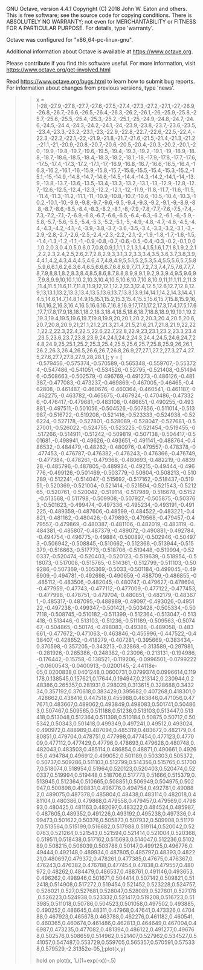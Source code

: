 GNU Octave, version 4.4.1
Copyright (C) 2018 John W. Eaton and others.
This is free software; see the source code for copying conditions.
There is ABSOLUTELY NO WARRANTY; not even for MERCHANTABILITY or
FITNESS FOR A PARTICULAR PURPOSE.  For details, type 'warranty'.

Octave was configured for "x86_64-pc-linux-gnu".

Additional information about Octave is available at https://www.octave.org.

Please contribute if you find this software useful.
For more information, visit https://www.octave.org/get-involved.html

Read https://www.octave.org/bugs.html to learn how to submit bug reports.
For information about changes from previous versions, type 'news'.

>> x = [-28,-27.9,-27.8,-27.7,-27.6,-27.5,-27.4,-27.3,-27.2,-27.1,-27,-26.9,-26.8,-26.7,-26.6,-26.5,-26.4,-26.3,-26.2,-26.1,-26,-25.9,-25.8,-25.7,-25.6,-25.5,-25.4,-25.3,-25.2,-25.1,-25,-24.9,-24.8,-24.7,-24.6,-24.5,-24.4,-24.3,-24.2,-24.1,-24,-23.9,-23.8,-23.7,-23.6,-23.5,-23.4,-23.3,-23.2,-23.1,-23,-22.9,-22.8,-22.7,-22.6,-22.5,-22.4,-22.3,-22.2,-22.1,-22,-21.9,-21.8,-21.7,-21.6,-21.5,-21.4,-21.3,-21.2,-21.1,-21,-20.9,-20.8,-20.7,-20.6,-20.5,-20.4,-20.3,-20.2,-20.1,-20,-19.9,-19.8,-19.7,-19.6,-19.5,-19.4,-19.3,-19.2,-19.1,-19,-18.9,-18.8,-18.7,-18.6,-18.5,-18.4,-18.3,-18.2,-18.1,-18,-17.9,-17.8,-17.7,-17.6,-17.5,-17.4,-17.3,-17.2,-17.1,-17,-16.9,-16.8,-16.7,-16.6,-16.5,-16.4,-16.3,-16.2,-16.1,-16,-15.9,-15.8,-15.7,-15.6,-15.5,-15.4,-15.3,-15.2,-15.1,-15,-14.9,-14.8,-14.7,-14.6,-14.5,-14.4,-14.3,-14.2,-14.1,-14,-13.9,-13.8,-13.7,-13.6,-13.5,-13.4,-13.3,-13.2,-13.1,-13,-12.9,-12.8,-12.7,-12.6,-12.5,-12.4,-12.3,-12.2,-12.1,-12,-11.9,-11.8,-11.7,-11.6,-11.5,-11.4,-11.3,-11.2,-11.1,-11,-10.9,-10.8,-10.7,-10.6,-10.5,-10.4,-10.3,-10.2,-10.1,-10,-9.9,-9.8,-9.7,-9.6,-9.5,-9.4,-9.3,-9.2,-9.1,-9,-8.9,-8.8,-8.7,-8.6,-8.5,-8.4,-8.3,-8.2,-8.1,-8,-7.9,-7.8,-7.7,-7.6,-7.5,-7.4,-7.3,-7.2,-7.1,-7,-6.9,-6.8,-6.7,-6.6,-6.5,-6.4,-6.3,-6.2,-6.1,-6,-5.9,-5.8,-5.7,-5.6,-5.5,-5.4,-5.3,-5.2,-5.1,-5,-4.9,-4.8,-4.7,-4.6,-4.5,-4.4,-4.3,-4.2,-4.1,-4,-3.9,-3.8,-3.7,-3.6,-3.5,-3.4,-3.3,-3.2,-3.1,-3,-2.9,-2.8,-2.7,-2.6,-2.5,-2.4,-2.3,-2.2,-2.1,-2,-1.9,-1.8,-1.7,-1.6,-1.5,-1.4,-1.3,-1.2,-1.1,-1,-0.9,-0.8,-0.7,-0.6,-0.5,-0.4,-0.3,-0.2,-0.1,0,0.1,0.2,0.3,0.4,0.5,0.6,0.7,0.8,0.9,1,1.1,1.2,1.3,1.4,1.5,1.6,1.7,1.8,1.9,2,2.1,2.2,2.3,2.4,2.5,2.6,2.7,2.8,2.9,3,3.1,3.2,3.3,3.4,3.5,3.6,3.7,3.8,3.9,4,4.1,4.2,4.3,4.4,4.5,4.6,4.7,4.8,4.9,5,5.1,5.2,5.3,5.4,5.5,5.6,5.7,5.8,5.9,6,6.1,6.2,6.3,6.4,6.5,6.6,6.7,6.8,6.9,7,7.1,7.2,7.3,7.4,7.5,7.6,7.7,7.8,7.9,8,8.1,8.2,8.3,8.4,8.5,8.6,8.7,8.8,8.9,9,9.1,9.2,9.3,9.4,9.5,9.6,9.7,9.8,9.9,10,10.1,10.2,10.3,10.4,10.5,10.6,10.7,10.8,10.9,11,11.1,11.2,11.3,11.4,11.5,11.6,11.7,11.8,11.9,12,12.1,12.2,12.3,12.4,12.5,12.6,12.7,12.8,12.9,13,13.1,13.2,13.3,13.4,13.5,13.6,13.7,13.8,13.9,14,14.1,14.2,14.3,14.4,14.5,14.6,14.7,14.8,14.9,15,15.1,15.2,15.3,15.4,15.5,15.6,15.7,15.8,15.9,16,16.1,16.2,16.3,16.4,16.5,16.6,16.7,16.8,16.9,17,17.1,17.2,17.3,17.4,17.5,17.6,17.7,17.8,17.9,18,18.1,18.2,18.3,18.4,18.5,18.6,18.7,18.8,18.9,19,19.1,19.2,19.3,19.4,19.5,19.6,19.7,19.8,19.9,20,20.1,20.2,20.3,20.4,20.5,20.6,20.7,20.8,20.9,21,21.1,21.2,21.3,21.4,21.5,21.6,21.7,21.8,21.9,22,22.1,22.2,22.3,22.4,22.5,22.6,22.7,22.8,22.9,23,23.1,23.2,23.3,23.4,23.5,23.6,23.7,23.8,23.9,24,24.1,24.2,24.3,24.4,24.5,24.6,24.7,24.8,24.9,25,25.1,25.2,25.3,25.4,25.5,25.6,25.7,25.8,25.9,26,26.1,26.2,26.3,26.4,26.5,26.6,26.7,26.8,26.9,27,27.1,27.2,27.3,27.4,27.5,27.6,27.7,27.8,27.9,28,28.1,];  y = [
-0.579456,-0.575374,-0.570589,-0.565348,-0.559707,-0.553724,-0.547486,-0.541051,-0.534526,-0.52795,-0.521408,-0.514946,-0.508663,-0.502579,-0.496769,-0.491273,-0.486126,-0.481387,-0.477083,-0.473237,-0.469869,-0.467005,-0.46465,-0.462808,-0.461487,-0.460676,-0.460364,-0.460541,-0.461187,-0.462275,-0.463782,-0.465675,-0.467924,-0.470486,-0.473326,-0.476417,-0.479681,-0.483108,-0.486651,-0.490255,-0.493881,-0.497511,-0.501056,-0.504526,-0.507856,-0.511014,-0.513987,-0.516722,-0.519208,-0.521416,-0.523333,-0.524938,-0.526224,-0.527178,-0.527801,-0.528089,-0.528047,-0.527681,-0.527001,-0.526022,-0.524755,-0.523225,-0.521454,-0.519455,-0.517266,-0.514911,-0.51242,-0.509819,-0.507138,-0.504417,-0.501681,-0.498941,-0.49626,-0.493651,-0.491141,-0.488764,-0.486532,-0.484479,-0.48262,-0.480976,-0.479557,-0.478378,-0.477453,-0.476787,-0.476382,-0.476243,-0.476366,-0.476749,-0.477384,-0.478261,-0.479368,-0.480693,-0.482219,-0.483928,-0.485796,-0.487805,-0.489934,-0.49215,-0.49444,-0.496776,-0.499126,-0.501469,-0.503779,-0.50604,-0.508213,-0.510289,-0.512241,-0.514047,-0.515692,-0.517162,-0.518437,-0.51951,-0.520369,-0.521004,-0.521414,-0.521594,-0.521543,-0.521265,-0.520761,-0.520042,-0.519114,-0.517989,-0.516678,-0.5152,-0.513568,-0.511798,-0.509908,-0.507927,-0.505875,-0.503763,-0.501623,-0.499474,-0.497336,-0.495234,-0.493191,-0.491225,-0.489359,-0.487606,-0.48599,-0.484522,-0.483221,-0.4821,-0.481162,-0.480426,-0.479893,-0.479568,-0.479457,-0.479557,-0.479869,-0.480387,-0.481106,-0.482019,-0.483119,-0.484381,-0.485807,-0.487379,-0.489072,-0.490881,-0.492784,-0.494754,-0.496775,-0.49884,-0.500897,-0.502946,-0.504973,-0.506942,-0.508845,-0.510662,-0.512366,-0.513944,-0.515379,-0.516663,-0.517773,-0.518706,-0.519448,-0.519994,-0.520337,-0.520474,-0.520403,-0.520123,-0.519639,-0.518954,-0.518073,-0.517008,-0.515765,-0.514361,-0.512799,-0.511103,-0.509286,-0.507369,-0.505369,-0.5033,-0.501184,-0.499045,-0.496909,-0.494781,-0.492698,-0.490659,-0.488709,-0.486855,-0.485112,-0.483506,-0.482045,-0.480747,-0.479627,-0.478694,-0.477959,-0.47743,-0.477112,-0.477009,-0.477122,-0.477453,-0.477998,-0.478751,-0.479704,-0.480851,-0.482179,-0.483671,-0.485317,-0.487095,-0.488989,-0.49097,-0.493026,-0.495122,-0.497238,-0.499347,-0.501421,-0.503428,-0.505334,-0.507118,-0.508745,-0.510182,-0.511399,-0.512364,-0.513047,-0.513418,-0.513446,-0.513103,-0.51236,-0.511189,-0.509563,-0.507467,-0.504865,-0.50174,-0.498083,-0.49386,-0.489058,-0.483661,-0.477672,-0.471063,-0.463846,-0.455996,-0.447522,-0.438407,-0.428652,-0.418279,-0.407281,-0.395669,-0.383434,-0.370598,-0.357205,-0.343213,-0.32868,-0.313589,-0.297981,-0.281926,-0.265386,-0.248382,-0.23096,-0.213131,-0.194986,-0.176442,-0.15758,-0.138521,-0.119206,-0.0996501,-0.0799222,-0.0600543,-0.0400913,-0.0200145,-2.44118e-05,0.0200838,0.0401248,0.0600731,0.0799374,0.0996614,0.119178,0.138545,0.157621,0.17644,0.194947,0.213142,0.230944,0.248386,0.265357,0.281931,0.298029,0.313615,0.328688,0.343234,0.357192,0.370618,0.383429,0.395682,0.407268,0.418301,0.428662,0.438416,0.447518,0.455988,0.463846,0.471056,0.477671,0.483667,0.489062,0.493849,0.498083,0.501741,0.504863,0.507467,0.509565,0.511188,0.51236,0.513103,0.513447,0.513418,0.513048,0.512364,0.511398,0.510184,0.50875,0.50712,0.505342,0.50343,0.501418,0.499349,0.497241,0.49512,0.493024,0.490972,0.488989,0.487094,0.485319,0.483672,0.482179,0.480851,0.479704,0.478751,0.477998,0.477454,0.477123,0.477009,0.477112,0.477429,0.47796,0.478693,0.479628,0.480748,0.482043,0.483503,0.485114,0.486854,0.48871,0.490661,0.492695,0.494784,0.496912,0.499052,0.501189,0.503303,0.505372,0.50737,0.509286,0.511103,0.512799,0.514356,0.515765,0.517007,0.518074,0.518954,0.51964,0.520123,0.520403,0.520474,0.520337,0.519994,0.519448,0.518706,0.517773,0.51666,0.515379,0.513945,0.512364,0.510665,0.508851,0.506949,0.504975,0.502947,0.500898,0.498831,0.496776,0.494754,0.492781,0.490882,0.489075,0.487378,0.485804,0.48438,0.483114,0.482018,0.481104,0.480386,0.479868,0.479558,0.479457,0.479569,0.479893,0.480425,0.481163,0.482097,0.483222,0.484524,0.485987,0.487605,0.489352,0.491226,0.493192,0.495238,0.497336,0.499473,0.501622,0.50376,0.505873,0.507932,0.509908,0.511797,0.513564,0.515199,0.516682,0.517988,0.519114,0.520042,0.520763,0.521264,0.521543,0.521594,0.521414,0.521004,0.520368,0.519511,0.518438,0.517162,0.515693,0.514047,0.512236,0.510289,0.508215,0.506039,0.503786,0.50147,0.499125,0.496776,0.49444,0.492148,0.489934,0.487805,0.485797,0.48393,0.482221,0.480697,0.479372,0.478261,0.477385,0.47675,0.476367,0.476243,0.476382,0.476788,0.477454,0.47838,0.479557,0.480972,0.48262,0.484479,0.486537,0.488761,0.491146,0.493653,0.496262,0.498946,0.501671,0.504414,0.507142,0.509821,0.512418,0.514908,0.517272,0.519454,0.521452,0.523228,0.524757,0.526021,0.527,0.527681,0.528047,0.528089,0.527801,0.527178,0.526223,0.524938,0.523332,0.521417,0.519208,0.516723,0.513985,0.511018,0.50786,0.504523,0.501058,0.497502,0.493885,0.490252,0.486645,0.48311,0.47968,0.47641,0.473326,0.470488,0.467923,0.465678,0.463788,0.462276,0.461182,0.460541,0.460365,0.460674,0.461486,0.462813,0.464649,0.467004,0.46987,0.473235,0.477082,0.481394,0.486122,0.491277,0.496768,0.502576,0.508659,0.514962,0.521407,0.527962,0.534527,0.541057,0.547487,0.553729,0.559705,0.565357,0.570591,0.575338,0.579529,-2.31352e-05,];plot(x,y)
>>
>>
>> hold on
>> plot(x, 1./(1+exp(-x))-.5)
>>
